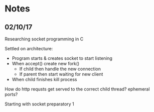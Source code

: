 # Notes

## 02/10/17

Researching socket programming in C

Settled on architecture:

 - Program starts & creates socket to start listening
 - When accept() create new fork()
   - If child then handle the new connection
   - If parent then start waiting for new client
 - When child finishes kill process

How do http requsts get served to the correct child thread? ephemeral ports?

Starting with socket preparatory 1
